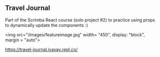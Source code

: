 ## Travel Journal

Part of the Scrimba React course (solo project #2) to practice using props to dynamically update the components :) 

<img src="/images/featureimage.jpg" width= "450", display: "block", margin = "auto">

https://travel-journal.ivavay.repl.co/
